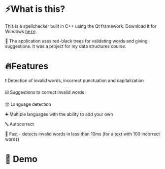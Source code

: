 # ⚡What is this?

This is a spellchecker built in C++ using the Qt framework. Download it for Windows <a href="https://github.com/user-attachments/files/15587943/spellcheck.zip"><kbd>here</kbd></a>.

🌳 The application uses red-black trees for validating words and giving suggestions. It was a project for my data structures course.

# 🔥Features

❗ Detection of invalid words, incorrect punctuation and capitalization

☑️ Suggestions to correct invalid words

🉑️ Language detection

➕ Multiple languages with the ability to add your own

🔤 Autocorrect

💯 Fast - detects invalid words in less than 10ms (for a text with 100 incorrect words)

# 🚀 Demo

<p align="center">
  <img src="https://github.com/zslti/spellcheck/assets/82903515/655e7722-586a-4174-8064-08423491aecd" alt="" />
</p>
